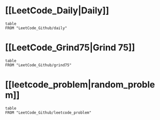 # [[LeetCode_Daily|Daily]]
```dataview
table
FROM "LeetCode_Github/daily"
```

# [[LeetCode_Grind75|Grind 75]]
```dataview
table
FROM "LeetCode_Github/grind75"
```

# [[leetcode_problem|random_problem]]
```dataview
table
FROM "LeetCode_Github/leetcode_problem"
```

